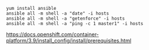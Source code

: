 ```
yum install ansible
ansible all -m shell -a "date" -i hosts
ansible all -m shell -a "getenforce" -i hosts
ansible all -m shell -a "ping -c 1 master1" -i hosts
```


https://docs.openshift.com/container-platform/3.9/install_config/install/prerequisites.html

